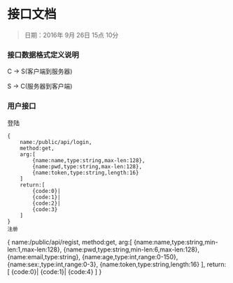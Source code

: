 # 接口文档
> 日期：2016年 9月 26日 15点 10分

### 接口数据格式定义说明
C -> S(客户端到服务器)

S -> C(服务器到客户端)


### 用户接口
登陆
```
{
	name:/public/api/login,
	method:get,
    arg:[
        {name:name,type:string,max-len:128},
        {name:pwd,type:string,max-len:128},
        {name:token,type:string,length:16}
    ]
    return:[
        {code:0}|
        {code:1}|
        {code:2}|
        {code:3}
    ]
}
注册
```
{
    name:/public/api/regist,
    method:get,
    arg:[
        {name:name,type:string,min-len:1,max-len:128},
        {name:pwd,type:string,min-len:6,max-len:128},
        {name:email,type:string},
        {name:age,type:int,range:0-150},
        {name:sex:,type:int,range:0-3},
        {name:token,type:string,length:16}
    ],
    return:[
        {code:0}|
        {code:1}|
        {code:4}
    ]
}
